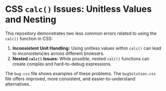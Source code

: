 # CSS `calc()` Issues: Unitless Values and Nesting

This repository demonstrates two less common errors related to using the `calc()` function in CSS: 

1. **Inconsistent Unit Handling:** Using unitless values within `calc()` can lead to inconsistencies across different browsers. 
2. **Nested `calc()` Issues:** While possible, nested `calc()` functions can create complex and hard-to-debug expressions.

The `bug.css` file shows examples of these problems. The `bugSolution.css` file offers improved, more consistent, and easier-to-understand alternatives.